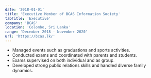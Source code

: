 ```yaml
---
date: '2018-01-01'
title: 'Executive Member of BCAS Information Society'
tabTitle: 'Executive'
company: 'BCAS'
location: 'Colombo, Sri Lanka'
range: 'December 2018 - November 2020'
url: 'https://bcas.lk/'
---
```


- Managed events such as graduations and sports activities.
- Conducted exams and coordinated with parents and students.
- Exams supervised on both individual and as group.
- Developed strong public relations skills and handled diverse family dynamics.
